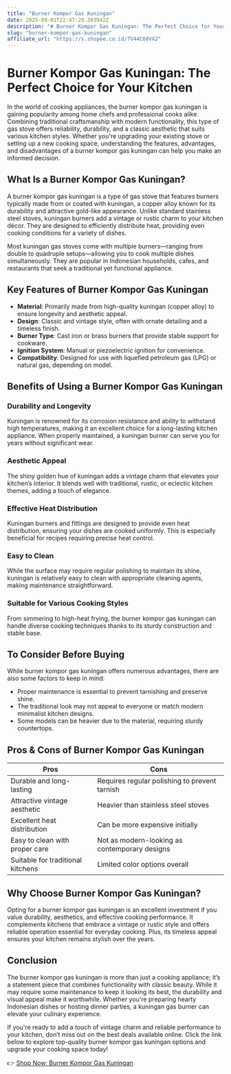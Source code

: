 ```yaml
---
title: "Burner Kompor Gas Kuningan"
date: 2025-09-01T22:47:29.303942Z
description: "# Burner Kompor Gas Kuningan: The Perfect Choice for Your Kitchen..."
slug: "burner-kompor-gas-kuningan"
affiliate_url: "https://s.shopee.co.id/7V44C68VX2"
---
```

# Burner Kompor Gas Kuningan: The Perfect Choice for Your Kitchen

In the world of cooking appliances, the burner kompor gas kuningan is gaining popularity among home chefs and professional cooks alike. Combining traditional craftsmanship with modern functionality, this type of gas stove offers reliability, durability, and a classic aesthetic that suits various kitchen styles. Whether you're upgrading your existing stove or setting up a new cooking space, understanding the features, advantages, and disadvantages of a burner kompor gas kuningan can help you make an informed decision.

## What Is a Burner Kompor Gas Kuningan?

A burner kompor gas kuningan is a type of gas stove that features burners typically made from or coated with kuningan, a copper alloy known for its durability and attractive gold-like appearance. Unlike standard stainless steel stoves, kuningan burners add a vintage or rustic charm to your kitchen décor. They are designed to efficiently distribute heat, providing even cooking conditions for a variety of dishes.

Most kuningan gas stoves come with multiple burners—ranging from double to quadruple setups—allowing you to cook multiple dishes simultaneously. They are popular in Indonesian households, cafes, and restaurants that seek a traditional yet functional appliance.

## Key Features of Burner Kompor Gas Kuningan

- **Material**: Primarily made from high-quality kuningan (copper alloy) to ensure longevity and aesthetic appeal.
- **Design**: Classic and vintage style, often with ornate detailing and a timeless finish.
- **Burner Type**: Cast iron or brass burners that provide stable support for cookware.
- **Ignition System**: Manual or piezoelectric ignition for convenience.
- **Compatibility**: Designed for use with liquefied petroleum gas (LPG) or natural gas, depending on model.

## Benefits of Using a Burner Kompor Gas Kuningan

### Durability and Longevity

Kuningan is renowned for its corrosion resistance and ability to withstand high temperatures, making it an excellent choice for a long-lasting kitchen appliance. When properly maintained, a kuningan burner can serve you for years without significant wear.

### Aesthetic Appeal

The shiny golden hue of kuningan adds a vintage charm that elevates your kitchen’s interior. It blends well with traditional, rustic, or eclectic kitchen themes, adding a touch of elegance.

### Effective Heat Distribution

Kuningan burners and fittings are designed to provide even heat distribution, ensuring your dishes are cooked uniformly. This is especially beneficial for recipes requiring precise heat control.

### Easy to Clean

While the surface may require regular polishing to maintain its shine, kuningan is relatively easy to clean with appropriate cleaning agents, making maintenance straightforward.

### Suitable for Various Cooking Styles

From simmering to high-heat frying, the burner kompor gas kuningan can handle diverse cooking techniques thanks to its sturdy construction and stable base.

## To Consider Before Buying

While burner kompor gas kuningan offers numerous advantages, there are also some factors to keep in mind:

- Proper maintenance is essential to prevent tarnishing and preserve shine.
- The traditional look may not appeal to everyone or match modern minimalist kitchen designs.
- Some models can be heavier due to the material, requiring sturdy countertops.

## Pros & Cons of Burner Kompor Gas Kuningan

| **Pros**                         | **Cons**                                  |
|----------------------------------|-------------------------------------------|
| Durable and long-lasting       | Requires regular polishing to prevent tarnish |
| Attractive vintage aesthetic   | Heavier than stainless steel stoves    |
| Excellent heat distribution    | Can be more expensive initially        |
| Easy to clean with proper care | Not as modern-looking as contemporary designs |
| Suitable for traditional kitchens | Limited color options overall      |

## Why Choose Burner Kompor Gas Kuningan?

Opting for a burner kompor gas kuningan is an excellent investment if you value durability, aesthetics, and effective cooking performance. It complements kitchens that embrace a vintage or rustic style and offers reliable operation essential for everyday cooking. Plus, its timeless appeal ensures your kitchen remains stylish over the years.

## Conclusion

The burner kompor gas kuningan is more than just a cooking appliance; it’s a statement piece that combines functionality with classic beauty. While it may require some maintenance to keep it looking its best, the durability and visual appeal make it worthwhile. Whether you're preparing hearty Indonesian dishes or hosting dinner parties, a kuningan gas burner can elevate your culinary experience.

If you're ready to add a touch of vintage charm and reliable performance to your kitchen, don’t miss out on the best deals available online. Click the link below to explore top-quality burner kompor gas kuningan options and upgrade your cooking space today!

👉 [Shop Now: Burner Kompor Gas Kuningan](https://s.shopee.co.id/7V44C68VX2)